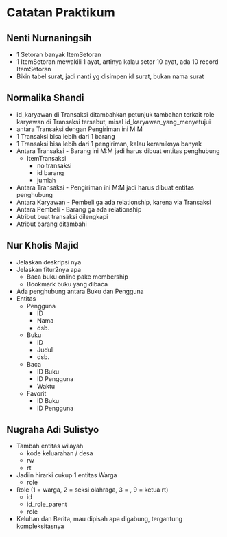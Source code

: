 # Catatan Praktikum

## Nenti Nurnaningsih
- 1 Setoran banyak ItemSetoran
- 1 ItemSetoran mewakili 1 ayat, artinya kalau setor 10 ayat, ada 10 record ItemSetoran
- Bikin tabel surat, jadi nanti yg disimpen id surat, bukan nama surat

## Normalika Shandi
- id_karyawan di Transaksi ditambahkan petunjuk tambahan terkait role karyawan di Transaksi tersebut, misal id_karyawan_yang_menyetujui
- antara Transaksi dengan Pengiriman ini M:M
- 1 Transaksi bisa lebih dari 1 barang
- 1 Transaksi bisa lebih dari 1 pengiriman, kalau keramiknya banyak
- Antara Transaksi - Barang ini M:M jadi harus dibuat entitas penghubung
  - ItemTransaksi
    - no transaksi
    - id barang
    - jumlah
- Antara Transaksi - Pengiriman ini M:M jadi harus dibuat entitas penghubung
- Antara Karyawan - Pembeli ga ada relationship, karena via Transaksi
- Antara Pembeli - Barang ga ada relationship
- Atribut buat transaksi dilengkapi
- Atribut barang ditambahi

## Nur Kholis Majid
- Jelaskan deskripsi nya
- Jelaskan fitur2nya apa
  - Baca buku online pake membership
  - Bookmark buku yang dibaca
- Ada penghubung antara Buku dan Pengguna
- Entitas
  - Pengguna
    - ID
    - Nama
    - dsb.
  - Buku
    - ID
    - Judul
    - dsb.
  - Baca
    - ID Buku
    - ID Pengguna
    - Waktu
  - Favorit
    - ID Buku
    - ID Pengguna

## Nugraha Adi Sulistyo
- Tambah entitas wilayah
  - kode keluarahan / desa
  - rw
  - rt
- Jadiin hirarki cukup 1 entitas Warga
  - role
- Role (1 = warga, 2 = seksi olahraga, 3 = , 9 = ketua rt) 
  - id
  - id_role_parent
  - role
- Keluhan dan Berita, mau dipisah apa digabung, tergantung kompleksitasnya
